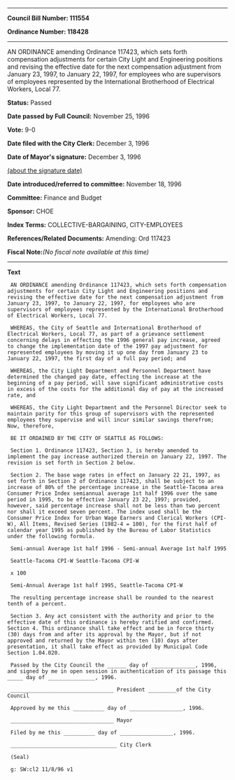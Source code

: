 

********

**Council Bill Number: 111554**
   
**Ordinance Number: 118428**
********

 AN ORDINANCE amending Ordinance 117423, which sets forth compensation adjustments for certain City Light and Engineering positions and revising the effective date for the next compensation adjustment from January 23, 1997, to January 22, 1997, for employees who are supervisors of employees represented by the International Brotherhood of Electrical Workers, Local 77.

**Status:** Passed
   
**Date passed by Full Council:** November 25, 1996
   
**Vote:** 9-0
   
**Date filed with the City Clerk:** December 3, 1996
   
**Date of Mayor's signature:** December 3, 1996
   
[(about the signature date)](/~public/approvaldate.htm)
   
   
   
**Date introduced/referred to committee:** November 18, 1996
   
**Committee:** Finance and Budget
   
**Sponsor:** CHOE
   
   
**Index Terms:** COLLECTIVE-BARGAINING, CITY-EMPLOYEES

**References/Related Documents:** Amending: Ord 117423

**Fiscal Note:**_(No fiscal note available at this time)_

********

**Text**
   
```
 AN ORDINANCE amending Ordinance 117423, which sets forth compensation adjustments for certain City Light and Engineering positions and revising the effective date for the next compensation adjustment from January 23, 1997, to January 22, 1997, for employees who are supervisors of employees represented by the International Brotherhood of Electrical Workers, Local 77.

 WHEREAS, the City of Seattle and International Brotherhood of Electrical Workers, Local 77, as part of a grievance settlement concerning delays in effecting the 1996 general pay increase, agreed to change the implementation date of the 1997 pay adjustment for represented employees by moving it up one day from January 23 to January 22, 1997, the first day of a full pay period; and

 WHEREAS, the City Light Department and Personnel Department have determined the changed pay date, effecting the increase at the beginning of a pay period, will save significant administrative costs in excess of the costs for the additional day of pay at the increased rate, and

 WHEREAS, the City Light Department and the Personnel Director seek to maintain parity for this group of supervisors with the represented employees they supervise and will incur similar savings therefrom; Now, therefore,

 BE IT ORDAINED BY THE CITY OF SEATTLE AS FOLLOWS:

 Section 1. Ordinance 117423, Section 3, is hereby amended to implement the pay increase authorized therein on January 22, 1997. The revision is set forth in Section 2 below.

 Section 2. The base wage rates in effect on January 22 21, 1997, as set forth in Section 2 of Ordinance 117423, shall be subject to an increase of 80% of the percentage increase in the Seattle-Tacoma area Consumer Price Index semiannual average 1st half 1996 over the same period in 1995, to be effective January 23 22, 1997; provided, however, said percentage increase shall not be less than two percent nor shall it exceed seven percent. The index used shall be the Consumer Price Index for Urban Wage Earners and Clerical Workers (CPI- W), All Items, Revised Series (1982-4 = 100), for the first half of calendar year 1995 as published by the Bureau of Labor Statistics under the following formula.

 Semi-annual Average 1st half 1996 - Semi-annual Average 1st half 1995

 Seattle-Tacoma CPI-W Seattle-Tacoma CPI-W

 x 100

 Semi-Annual Average 1st half 1995, Seattle-Tacoma CPI-W

 The resulting percentage increase shall be rounded to the nearest tenth of a percent.

 Section 3. Any act consistent with the authority and prior to the effective date of this ordinance is hereby ratified and confirmed. Section 4. This ordinance shall take effect and be in force thirty (30) days from and after its approval by the Mayor, but if not approved and returned by the Mayor within ten (10) days after presentation, it shall take effect as provided by Municipal Code Section 1.04.020.

 Passed by the City Council the ______ day of ______________, 1996, and signed by me in open session in authentication of its passage this _____ day of _______________, 1996.

 _________________________________ President _________of the City Council

 Approved by me this __________ day of _________________, 1996.

 _________________________________ Mayor

 Filed by me this __________ day of _________________, 1996.

 __________________________________ City Clerk

 (Seal)

 g: SW:cl2 11/8/96 v1

```
